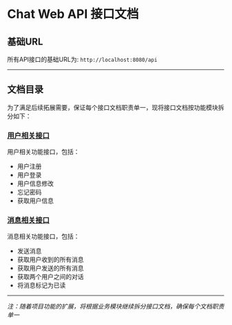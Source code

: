 # Chat Web API 接口文档

## 基础URL

所有API接口的基础URL为: `http://localhost:8080/api`

---

## 文档目录

为了满足后续拓展需要，保证每个接口文档职责单一，现将接口文档按功能模块拆分如下：

### [用户相关接口](user-api.md)

用户相关功能接口，包括：
- 用户注册
- 用户登录
- 用户信息修改
- 忘记密码
- 获取用户信息

### [消息相关接口](message-api.md)

消息相关功能接口，包括：
- 发送消息
- 获取用户收到的所有消息
- 获取用户发送的所有消息
- 获取两个用户之间的对话
- 将消息标记为已读

---

*注：随着项目功能的扩展，将根据业务模块继续拆分接口文档，确保每个文档职责单一*